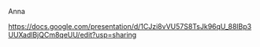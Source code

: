 Anna

https://docs.google.com/presentation/d/1CJzi8vVU57S8TsJk96qU_88lBp3UUXadlBjQCm8qeUU/edit?usp=sharing
